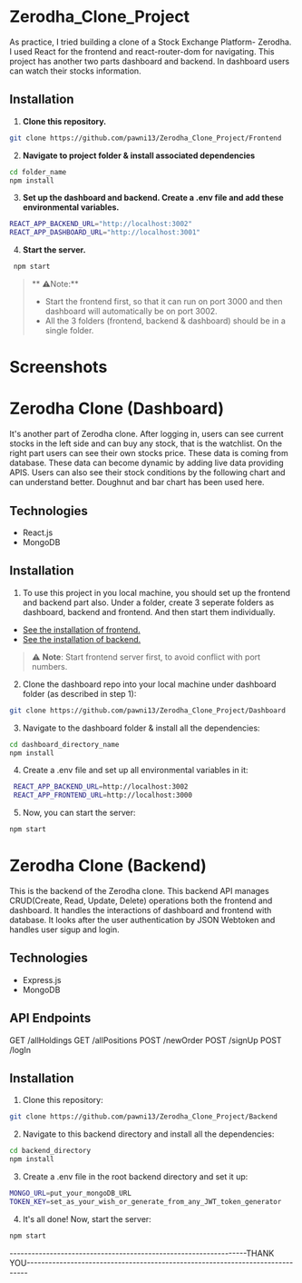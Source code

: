 # Zerodha_Clone_Project
As practice, I tried building a clone of a Stock Exchange Platform- Zerodha. I used React for the frontend and react-router-dom for navigating. This project has another two parts dashboard and backend. In dashboard users can watch their stocks information.
## Installation
1. **Clone this repository.**
```bash
git clone https://github.com/pawni13/Zerodha_Clone_Project/Frontend
```
2. **Navigate to project folder & install associated dependencies**
```bash
cd folder_name
npm install
```
3. **Set up the dashboard and backend. Create a .env file and add these environmental variables.**
```bash
REACT_APP_BACKEND_URL="http://localhost:3002"
REACT_APP_DASHBOARD_URL="http://localhost:3001"
```
4. **Start the server.**
```bash
 npm start
```

> ** ⚠️Note:**
> - Start the frontend first, so that it can run on port 3000 and then dashboard will automatically be on port 3002.
> - All the 3 folders (frontend, backend & dashboard) should be in a single folder.
# Screenshots
# Zerodha Clone (Dashboard)
It's another part of Zerodha clone. After logging in, users can see current stocks in the left side and can buy any stock, that is the watchlist. On the right part users can see their own stocks price. These data is coming from database. These data can become dynamic by adding live data providing APIS. Users can also see their stock conditions by the following chart and can understand better. Doughnut and bar chart has been used here.

## Technologies
- React.js
- MongoDB
## Installation
1. To use this project in you local machine, you should set up the frontend and backend part also. Under a folder, create 3 seperate folders as dashboard, backend and frontend.
 And then start them individually.
- [See the installation of frontend.](#)
- [See the installation of backend.](#)
  
> ⚠️ **Note**: Start frontend server first, to avoid conflict with port numbers.

2. Clone the dashboard repo into your local machine under dashboard folder (as described in step 1):
```bash
git clone https://github.com/pawni13/Zerodha_Clone_Project/Dashboard
```

3. Navigate to the dashboard folder & install all the dependencies:
```bash
cd dashboard_directory_name
npm install
```

4. Create a .env file and set up all environmental variables in it:
```bash
 REACT_APP_BACKEND_URL=http://localhost:3002
 REACT_APP_FRONTEND_URL=http://localhost:3000 
```
5. Now, you can start the server:
```bash
npm start
```

# Zerodha Clone (Backend)
This is the backend of the Zerodha clone. This backend API manages CRUD(Create, Read, Update, Delete) operations both the frontend and dashboard. It handles the interactions of dashboard and frontend with database. It looks after the user authentication by JSON Webtoken and handles user sigup and login.

## Technologies
- Express.js
- MongoDB
## API Endpoints
GET   /allHoldings
GET   /allPositions
POST  /newOrder
POST  /signUp
POST  /logIn
## Installation
1. Clone this repository:
```bash
git clone https://github.com/pawni13/Zerodha_Clone_Project/Backend
```
2. Navigate to this backend directory and install all the dependencies:
```bash
cd backend_directory
npm install

```
3. Create a .env file in the root backend directory and set it up:
```bash
MONGO_URL=put_your_mongoDB_URL
TOKEN_KEY=set_as_your_wish_or_generate_from_any_JWT_token_generator
```  
4. It's all done! Now, start the server:
```bash
npm start
```
-----------------------------------------------------------------THANK YOU------------------------------------------------------------------------------
